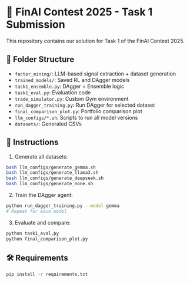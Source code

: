 # 🧠 FinAI Contest 2025 - Task 1 Submission

This repository contains our solution for Task 1 of the FinAI Contest 2025.

## 📁 Folder Structure
- `factor_mining/`: LLM-based signal extraction + dataset generation
- `trained_models/`: Saved RL and DAgger models
- `task1_ensemble.py`: DAgger + Ensemble logic
- `task1_eval.py`: Evaluation code
- `trade_simulator.py`: Custom Gym environment
- `run_dagger_training.py`: Run DAgger for selected dataset
- `final_comparison_plot.py`: Portfolio comparison plot
- `llm_configs/*.sh`: Scripts to run all model versions
- `datasets/`: Generated CSVs

## 🚀 Instructions

1. Generate all datasets:
```bash
bash llm_configs/generate_gemma.sh
bash llm_configs/generate_llama3.sh
bash llm_configs/generate_deepseek.sh
bash llm_configs/generate_none.sh
```

2. Train the DAgger agent:
```bash
python run_dagger_training.py --model gemma
# Repeat for each model
```

3. Evaluate and compare:
```bash
python task1_eval.py
python final_comparison_plot.py
```

## 🛠️ Requirements
```bash
pip install -r requirements.txt
```

